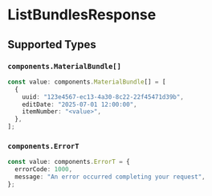# ListBundlesResponse


## Supported Types

### `components.MaterialBundle[]`

```typescript
const value: components.MaterialBundle[] = [
  {
    uuid: "123e4567-ec13-4a30-8c22-22f45471d39b",
    editDate: "2025-07-01 12:00:00",
    itemNumber: "<value>",
  },
];
```

### `components.ErrorT`

```typescript
const value: components.ErrorT = {
  errorCode: 1000,
  message: "An error occurred completing your request",
};
```

